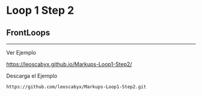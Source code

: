 # Loop 1 Step 2

## FrontLoops

***

Ver Ejemplo

<https://leoscabyx.github.io/Markups-Loop1-Step2/>

Descarga el Ejemplo

```
https://github.com/leoscabyx/Markups-Loop1-Step2.git
```